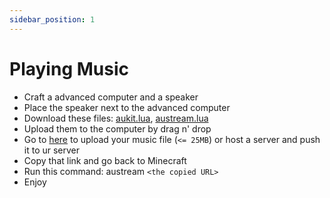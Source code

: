 ```yaml
---
sidebar_position: 1
---
```


# Playing Music

-   Craft a advanced computer and a speaker
-   Place the speaker next to the advanced computer
-   Download these files:
    [aukit.lua](https://raw.githubusercontent.com/MCJack123/AUKit/master/aukit.lua),
    [austream.lua](https://raw.githubusercontent.com/MCJack123/AUKit/master/austream.lua)
-   Upload them to the computer by drag n' drop
-   Go to [here](https://remote.craftos-pc.cc/music/) to upload your music file
    (`<= 25MB`) or host a server and push it to ur server
-   Copy that link and go back to Minecraft
-   Run this command: austream `<the copied URL>`
-   Enjoy
